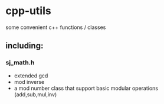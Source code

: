 # cpp-utils
some convenient c++ functions / classes

## including:

### sj_math.h
- extended gcd
- mod inverse
- a mod number class that support basic modular operations (add,sub,mul,inv)
